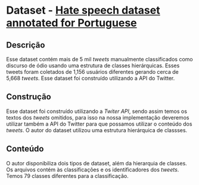 # **Dataset - [Hate speech dataset annotated for Portuguese](https://rdm.inesctec.pt/dataset/cs-2017-008)**

## **Descrição**
Esse dataset contém mais de 5 mil *tweets* manualmente classificados como discurso de ódio usando uma estrutura de classes hierárquicas. Esses tweets foram coletados de 1,156 usuários diferentes gerando cerca de 5,668 *tweets*. Esse dataset  foi construído utilizando a API do Twitter.

## **Construção**
Esse dataset foi construído utilizando a *Twiter API*, sendo assim temos os textos dos *tweets* omitidos, para isso na nossa implementação deveremos utilizar também a API do Twitter para que possamos utilizar o conteúdo dos *tweets*. O autor do dataset utilizou uma estrutura hierárquica de classses.

## **Conteúdo**
O autor disponibiliza dois tipos de dataset, além da hierarquia de classes. Os arquivos contém às classificações e os identificadores dos *tweets*. Temos 79 classes diferentes para a classificação.

